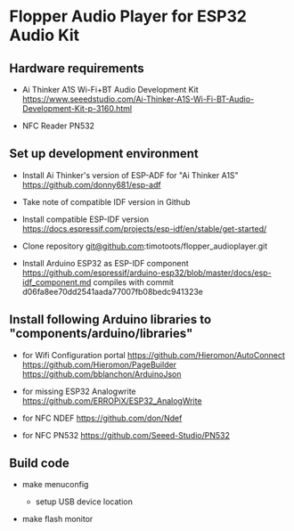 # Flopper Audio Player for ESP32 Audio Kit

## Hardware requirements

*  Ai Thinker A1S Wi-Fi+BT Audio Development Kit
https://www.seeedstudio.com/Ai-Thinker-A1S-Wi-Fi-BT-Audio-Development-Kit-p-3160.html

* NFC Reader PN532

## Set up development environment

* Install Ai Thinker's version of ESP-ADF for "Ai Thinker A1S"
https://github.com/donny681/esp-adf


* Take note of compatible IDF version in Github

* Install compatible ESP-IDF version
https://docs.espressif.com/projects/esp-idf/en/stable/get-started/

* Clone repository
git@github.com:timotoots/flopper_audioplayer.git

* Install Arduino ESP32 as ESP-IDF component
https://github.com/espressif/arduino-esp32/blob/master/docs/esp-idf_component.md
compiles with commit d06fa8ee70dd2541aada77007fb08bedc941323e
 
## Install following Arduino libraries to "components/arduino/libraries"

* for Wifi Configuration portal
https://github.com/Hieromon/AutoConnect
https://github.com/Hieromon/PageBuilder
https://github.com/bblanchon/ArduinoJson

* for missing ESP32 Analogwrite
https://github.com/ERROPiX/ESP32_AnalogWrite

* for NFC NDEF
https://github.com/don/Ndef

* for NFC PN532
https://github.com/Seeed-Studio/PN532

## Build code

* make menuconfig

	* setup USB device location

* make flash monitor

